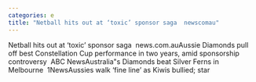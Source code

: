 ```yaml
---
categories: e
title: "Netball hits out at ‘toxic’ sponsor saga  newscomau"
---
```

Netball hits out at ‘toxic’ sponsor saga&nbsp;&nbsp;news.com.auAussie Diamonds pull off best Constellation Cup performance in two years, amid sponsorship controversy&nbsp;&nbsp;ABC NewsAustralia"s Diamonds beat Silver Ferns in Melbourne&nbsp;&nbsp;1NewsAussies walk ‘fine line’ as Kiwis bullied; star